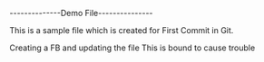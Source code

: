 --------------Demo File---------------

This is a sample file which is created for First Commit in Git.


Creating a FB and updating the file
This is bound to cause trouble


